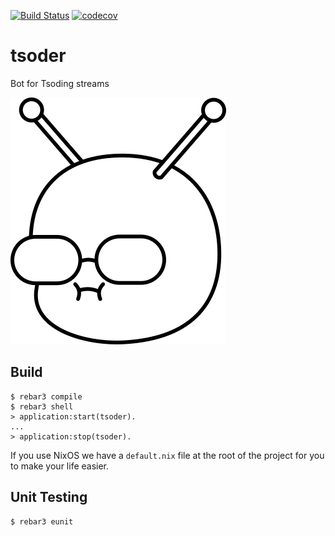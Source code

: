 [![Build Status](https://travis-ci.org/tsoding/tsoder.svg?branch=master)](https://travis-ci.org/tsoding/tsoder)
[![codecov](https://codecov.io/gh/tsoding/tsoder/branch/master/graph/badge.svg)](https://codecov.io/gh/tsoding/tsoder)

# tsoder

Bot for Tsoding streams

![tsoder](https://raw.githubusercontent.com/tsoding/tsoder-brand/master/images/logo.png)

## Build

```console
$ rebar3 compile
$ rebar3 shell
> application:start(tsoder).
...
> application:stop(tsoder).
```

If you use NixOS we have a `default.nix` file at the root of the project for you to make your life easier.

## Unit Testing

```console
$ rebar3 eunit
```

<!-- TODO(#76): Document the docker related stuff:

- How to build an image
- How to run the container
- etc

-->

